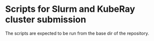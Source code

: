 # Scripts for Slurm and KubeRay cluster submission

The scripts are expected to be run from the base dir of the repository.
